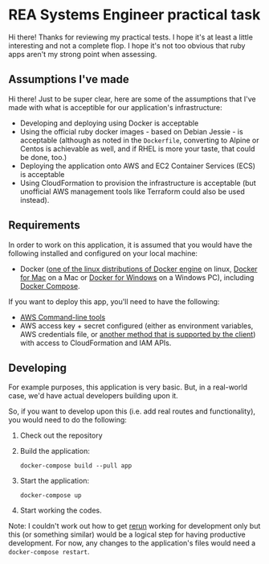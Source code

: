 REA Systems Engineer practical task
===================================

Hi there! Thanks for reviewing my practical tests. I hope it's at least a little interesting and not a complete flop.
I hope it's not too obvious that ruby apps aren't my strong point when assessing.

## Assumptions I've made

Hi there! Just to be super clear, here are some of the assumptions that I've made with what is acceptible for our 
application's infrastructure:

- Developing and deploying using Docker is acceptable
- Using the official ruby docker images - based on Debian Jessie - is acceptable (although as noted in the `Dockerfile`,
   converting to Alpine or Centos is achievable as well, and if RHEL is more your taste, that could be done, too.) 
- Deploying the application onto AWS and EC2 Container Services (ECS) is acceptable
- Using CloudFormation to provision the infrastructure is acceptable (but unofficial AWS management tools like 
   Terraform could also be used instead).

## Requirements

In order to work on this application, it is assumed that you would have the following installed and configured on your 
local machine:

- Docker ([one of the linux distributions of Docker engine](https://docs.docker.com/engine/installation/) on linux, 
   [Docker for Mac](https://docs.docker.com/docker-for-mac/) on a Mac or 
   [Docker for Windows](https://docs.docker.com/docker-for-windows/install/) on a Windows PC), including 
   [Docker Compose](https://docs.docker.com/compose/).

If you want to deploy this app, you'll need to have the following:

- [AWS Command-line tools](https://aws.amazon.com/cli/) 
- AWS access key + secret configured (either as environment variables, AWS credentials file, or [another method that is 
   supported by the client](http://docs.aws.amazon.com/cli/latest/userguide/cli-chap-getting-started.html)) with access 
   to CloudFormation and IAM APIs. 

## Developing

For example purposes, this application is very basic. But, in a real-world case, we'd have actual developers building 
upon it.

So, if you want to develop upon this (i.e. add real routes and functionality), you would need to do the following:

1. Check out the repository
2. Build the application:

       docker-compose build --pull app

3. Start the application:
    
       docker-compose up

4. Start working the codes. 

Note: I couldn't work out how to get [rerun](http://www.sinatrarb.com/faq.html#reloading) working for development only
but this (or something similar) would be a logical step for having productive development. 
For now, any changes to the application's files would need a `docker-compose restart`.

